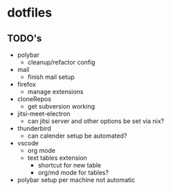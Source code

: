 # dotfiles

## TODO's

- polybar
  - cleanup/refactor config
- mail
  - finish mail setup
- firefox
  - manage extensions
- cloneRepos
  - get subversion working
- jitsi-meet-electron
  - can jitsi server and other options be set via nix?
- thunderbird
  - can calender setup be automated?
- vscode
  - org mode
  - text tables extension
    - shortcut for new table
    - org/md mode for tables?
- polybar setup per machine not automatic
